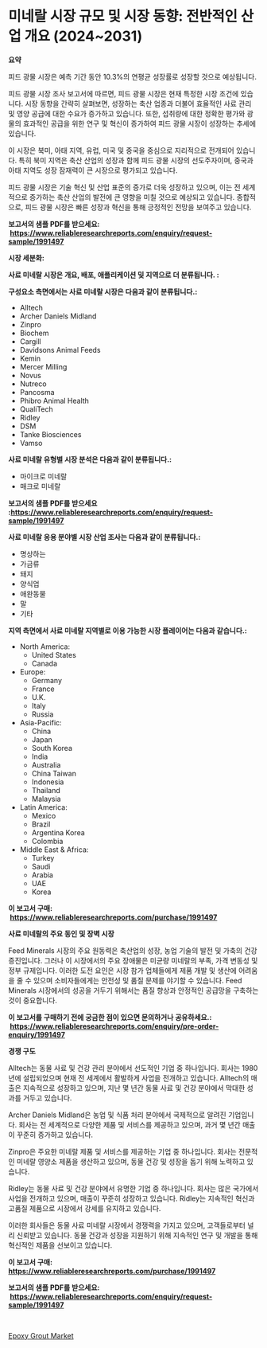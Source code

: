 <p><h1>미네랄 시장 규모 및 시장 동향: 전반적인 산업 개요 (2024~2031)</h1></p><p><strong>요약</strong></p>
<p><p>피드 광물 시장은 예측 기간 동안 10.3%의 연평균 성장률로 성장할 것으로 예상됩니다.</p><p>피드 광물 시장 조사 보고서에 따르면, 피드 광물 시장은 현재 특정한 시장 조건에 있습니다. 시장 동향을 간략히 살펴보면, 성장하는 축산 업종과 더불어 효율적인 사료 관리 및 영양 공급에 대한 수요가 증가하고 있습니다. 또한, 섭취량에 대한 정확한 평가와 광물의 효과적인 공급을 위한 연구 및 혁신이 증가하여 피드 광물 시장이 성장하는 추세에 있습니다.</p><p>이 시장은 북미, 아태 지역, 유럽, 미국 및 중국을 중심으로 지리적으로 전개되어 있습니다. 특히 북미 지역은 축산 산업의 성장과 함께 피드 광물 시장의 선도주자이며, 중국과 아태 지역도 성장 잠재력이 큰 시장으로 평가되고 있습니다.</p><p>피드 광물 시장은 기술 혁신 및 산업 표준의 증가로 더욱 성장하고 있으며, 이는 전 세계적으로 증가하는 축산 산업의 발전에 큰 영향을 미칠 것으로 예상되고 있습니다. 종합적으로, 피드 광물 시장은 빠른 성장과 혁신을 통해 긍정적인 전망을 보여주고 있습니다.</p></p>
<p><strong>보고서의 샘플 PDF를 받으세요: &nbsp;<a href="https://www.reliableresearchreports.com/enquiry/request-sample/1991497">https://www.reliableresearchreports.com/enquiry/request-sample/1991497</a></strong></p>
<p><strong>시장 세분화:</strong></p>
<p><strong> 사료 미네랄 시장은 개요, 배포, 애플리케이션 및 지역으로 더 분류됩니다. :</strong></p>
<p><strong>구성요소 측면에서는 사료 미네랄 시장은 다음과 같이 분류됩니다.:</strong></p>
<p><ul><li>Alltech</li><li>Archer Daniels Midland</li><li>Zinpro</li><li>Biochem</li><li>Cargill</li><li>Davidsons Animal Feeds</li><li>Kemin</li><li>Mercer Milling</li><li>Novus</li><li>Nutreco</li><li>Pancosma</li><li>Phibro Animal Health</li><li>QualiTech</li><li>Ridley</li><li>DSM</li><li>Tanke Biosciences</li><li>Vamso</li></ul></p>
<p><strong> 사료 미네랄 유형별 시장 분석은 다음과 같이 분류됩니다.:</strong></p>
<p><ul><li>마이크로 미네랄</li><li>매크로 미네랄</li></ul></p>
<p><strong>보고서의 샘플 PDF를 받으세요 :<a href="https://www.reliableresearchreports.com/enquiry/request-sample/1991497">https://www.reliableresearchreports.com/enquiry/request-sample/1991497</a></strong></p>
<p><strong> 사료 미네랄 응용 분야별 시장 산업 조사는 다음과 같이 분류됩니다.:</strong></p>
<p><ul><li>명상하는</li><li>가금류</li><li>돼지</li><li>양식업</li><li>애완동물</li><li>말</li><li>기타</li></ul></p>
<p><strong>지역 측면에서 사료 미네랄 지역별로 이용 가능한 시장 플레이어는 다음과 같습니다.:</strong></p>
<p><ul>
    <li>
        North America:
        <ul>
            <li>United States</li>
            <li>Canada</li>
        </ul>
    </li>
    <li>
        Europe:
        <ul>
            <li>Germany</li>
            <li>France</li>
            <li>U.K.</li>
            <li>Italy</li>
            <li>Russia</li>
        </ul>
    </li>
    <li>
        Asia-Pacific:
        <ul>
            <li>China</li>
            <li>Japan</li>
            <li>South Korea</li>
            <li>India</li>
            <li>Australia</li>
            <li>China Taiwan</li>
            <li>Indonesia</li>
            <li>Thailand</li>
            <li>Malaysia</li>
        </ul>
    </li>
    <li>
        Latin America:
        <ul>
            <li>Mexico</li>
            <li>Brazil</li>
            <li>Argentina Korea</li>
            <li>Colombia</li>
        </ul>
    </li>
    <li>
        Middle East & Africa:
        <ul>
            <li>Turkey</li>
            <li>Saudi</li>
            <li>Arabia</li>
            <li>UAE</li>
            <li>Korea</li>
        </ul>
    </li>
    </ul></p>
<p><strong>이 보고서 구매: &nbsp;<a href="https://www.reliableresearchreports.com/purchase/1991497">https://www.reliableresearchreports.com/purchase/1991497</a></strong></p>
<p><strong>사료 미네랄의 주요 동인 및 장벽 시장</strong></p>
<p><p>Feed Minerals 시장의 주요 원동력은 축산업의 성장, 농업 기술의 발전 및 가축의 건강 증진입니다. 그러나 이 시장에서의 주요 장애물은 미균량 미네랄의 부족, 가격 변동성 및 정부 규제입니다. 이러한 도전 요인은 시장 참가 업체들에게 제품 개발 및 생산에 어려움을 줄 수 있으며 소비자들에게는 안전성 및 품질 문제를 야기할 수 있습니다. Feed Minerals 시장에서의 성공을 거두기 위해서는 품질 향상과 안정적인 공급망을 구축하는 것이 중요합니다.</p></p>
<p><strong>이 보고서를 구매하기 전에 궁금한 점이 있으면 문의하거나 공유하세요.: &nbsp;<a href="https://www.reliableresearchreports.com/enquiry/pre-order-enquiry/1991497">https://www.reliableresearchreports.com/enquiry/pre-order-enquiry/1991497</a></strong></p>
<p><strong>경쟁 구도</strong></p>
<p><p>Alltech는 동물 사료 및 건강 관리 분야에서 선도적인 기업 중 하나입니다. 회사는 1980년에 설립되었으며 현재 전 세계에서 활발하게 사업을 전개하고 있습니다. Alltech의 매출은 지속적으로 성장하고 있으며, 지난 몇 년간 동물 사료 및 건강 분야에서 막대한 성과를 거두고 있습니다.</p><p>Archer Daniels Midland은 농업 및 식품 처리 분야에서 국제적으로 알려진 기업입니다. 회사는 전 세계적으로 다양한 제품 및 서비스를 제공하고 있으며, 과거 몇 년간 매출이 꾸준히 증가하고 있습니다. </p><p>Zinpro은 주요한 미네랄 제품 및 서비스를 제공하는 기업 중 하나입니다. 회사는 전문적인 미네랄 영양소 제품을 생산하고 있으며, 동물 건강 및 성장을 돕기 위해 노력하고 있습니다. </p><p>Ridley는 동물 사료 및 건강 분야에서 유명한 기업 중 하나입니다. 회사는 많은 국가에서 사업을 전개하고 있으며, 매출이 꾸준히 성장하고 있습니다. Ridley는 지속적인 혁신과 고품질 제품으로 시장에서 강세를 유지하고 있습니다. </p><p>이러한 회사들은 동물 사료 미네랄 시장에서 경쟁력을 가지고 있으며, 고객들로부터 널리 신뢰받고 있습니다. 동물 건강과 성장을 지원하기 위해 지속적인 연구 및 개발을 통해 혁신적인 제품을 선보이고 있습니다.</p></p>
<p><strong>이 보고서 구매: &nbsp; <a href="https://www.reliableresearchreports.com/purchase/1991497">https://www.reliableresearchreports.com/purchase/1991497</a></strong></p>
<p><strong>보고서의 샘플 PDF를 받으세요: &nbsp;<a href="https://www.reliableresearchreports.com/enquiry/request-sample/1991497">https://www.reliableresearchreports.com/enquiry/request-sample/1991497</a></strong><strong></strong></p>
<p>&nbsp;</p>
<p><p><a href="https://eight-handstand-8fb.notion.site/Global-Epoxy-Grout-Market-Size-and-Market-Trends-Insights-and-Projections-from-2024-to-2031-9f9072aba0474c5491853e64c2627d36">Epoxy Grout Market</a></p></p>